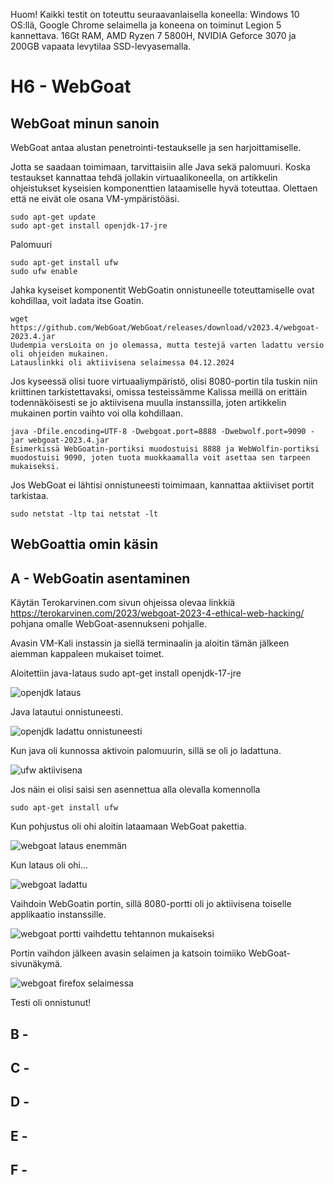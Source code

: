 Huom! Kaikki testit on toteuttu seuraavanlaisella koneella: Windows 10 OS:llä, Google Chrome selaimella ja koneena on toiminut Legion 5 kannettava. 16Gt RAM, AMD Ryzen 7 5800H, NVIDIA Geforce 3070 ja 200GB vapaata levytilaa SSD-levyasemalla.

# H6 - WebGoat
## WebGoat minun sanoin

WebGoat antaa alustan penetrointi-testaukselle ja sen harjoittamiselle.

Jotta se saadaan toimimaan, tarvittaisiin alle Java sekä palomuuri. 
Koska testaukset kannattaa tehdä jollakin virtuaalikoneella, on artikkelin ohjeistukset kyseisien komponenttien lataamiselle hyvä toteuttaa. Olettaen että ne eivät ole osana VM-ympäristöäsi.

    sudo apt-get update
    sudo apt-get install openjdk-17-jre

Palomuuri

    sudo apt-get install ufw
    sudo ufw enable

Jahka kyseiset komponentit WebGoatin onnistuneelle toteuttamiselle ovat kohdillaa, voit ladata itse Goatin.

    wget https://github.com/WebGoat/WebGoat/releases/download/v2023.4/webgoat-2023.4.jar
    Uudempia versLoita on jo olemassa, mutta testejä varten ladattu versio oli ohjeiden mukainen. 
    Latauslinkki oli aktiivisena selaimessa 04.12.2024

Jos kyseessä olisi tuore virtuaaliympäristö, olisi 8080-portin tila tuskin niin kriittinen tarkistettavaksi, omissa testeissämme Kalissa meillä on erittäin todennäköisesti se jo aktiivisena muulla instanssilla, joten artikkelin mukainen portin vaihto voi olla kohdillaan.

    java -Dfile.encoding=UTF-8 -Dwebgoat.port=8888 -Dwebwolf.port=9090 -jar webgoat-2023.4.jar
    Esimerkissä WebGoatin-portiksi muodostuisi 8888 ja WebWolfin-portiksi muodostuisi 9090, joten tuota muokkaamalla voit asettaa sen tarpeen mukaiseksi. 

Jos WebGoat ei lähtisi onnistuneesti toimimaan, kannattaa aktiiviset portit tarkistaa.
    
    sudo netstat -ltp tai netstat -lt


## WebGoattia omin käsin
## A - WebGoatin asentaminen

Käytän Terokarvinen.com sivun ohjeissa olevaa linkkiä https://terokarvinen.com/2023/webgoat-2023-4-ethical-web-hacking/ pohjana omalle WebGoat-asennukseni pohjalle.

Avasin VM-Kali instassin ja siellä terminaalin ja aloitin tämän jälkeen aiemman kappaleen mukaiset toimet.

Aloitettiin java-lataus
    sudo apt-get install openjdk-17-jre
        
![openjdk lataus](https://github.com/user-attachments/assets/06166085-5a5c-44fe-80f2-6d23c610b770)

Java latautui onnistuneesti.

![openjdk ladattu onnistuneesti](https://github.com/user-attachments/assets/c652ac7e-48e4-4cb8-8eeb-2f128a06fda4)

Kun java oli kunnossa aktivoin palomuurin, sillä se oli jo ladattuna.

![ufw aktiivisena](https://github.com/user-attachments/assets/3a688ccd-faf6-4368-badd-29cae1944d5b)

Jos näin ei olisi saisi sen asennettua alla olevalla komennolla

    sudo apt-get install ufw

Kun pohjustus oli ohi aloitin lataamaan WebGoat pakettia.

![webgoat lataus enemmän](https://github.com/user-attachments/assets/9076aa12-b6e5-4007-8cfb-2995d04e893e)

Kun lataus oli ohi...

![webgoat ladattu](https://github.com/user-attachments/assets/943b8aef-5f1c-41c8-9cdc-fd9d5e1e29a1)

Vaihdoin WebGoatin portin, sillä 8080-portti oli jo aktiivisena toiselle applikaatio instanssille.

![webgoat portti vaihdettu tehtannon mukaiseksi](https://github.com/user-attachments/assets/88afc99a-f6ff-4aeb-9ec8-55d26140fd5e)

Portin vaihdon jälkeen avasin selaimen ja katsoin toimiiko WebGoat-sivunäkymä.

![webgoat firefox selaimessa](https://github.com/user-attachments/assets/278a02cd-be9a-4665-859b-1f7405fca1c5)

Testi oli onnistunut!


## B - 

## C -

## D -

## E -

## F -
